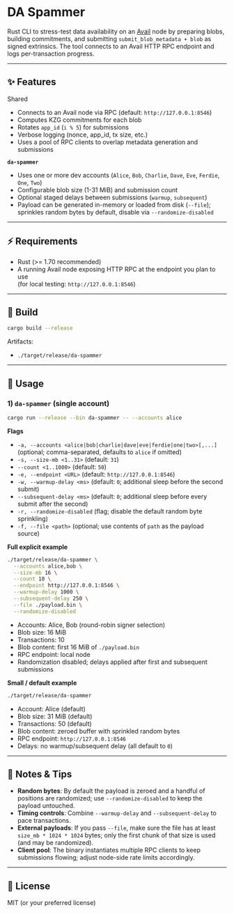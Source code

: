 # DA Spammer

Rust CLI to stress-test data availability on an [Avail](https://www.availproject.org/) node by preparing blobs, building commitments, and submitting `submit_blob_metadata + blob` as signed extrinsics. The tool connects to an Avail HTTP RPC endpoint and logs per-transaction progress.

---

## ✨ Features

Shared
- Connects to an Avail node via RPC (default: `http://127.0.0.1:8546`)
- Computes KZG commitments for each blob
- Rotates `app_id` (`i % 5`) for submissions
- Verbose logging (nonce, app_id, tx size, etc.)
- Uses a pool of RPC clients to overlap metadata generation and submissions

**`da-spammer`**
- Uses one or more dev accounts (`Alice`, `Bob`, `Charlie`, `Dave`, `Eve`, `Ferdie`, `One`, `Two`)
- Configurable blob size (1-31 MiB) and submission count
- Optional staged delays between submissions (`warmup`, `subsequent`)
- Payload can be generated in-memory or loaded from disk (`--file`); sprinkles random bytes by default, disable via `--randomize-disabled`
---

## ⚡ Requirements

- Rust (>= 1.70 recommended)
- A running Avail node exposing HTTP RPC at the endpoint you plan to use  
  (for local testing: `http://127.0.0.1:8546`)

---

## 🔧 Build

```bash
cargo build --release
```
Artifacts:
- `./target/release/da-spammer`

---

## 🚀 Usage

### 1) `da-spammer` (single account)
```bash
cargo run --release --bin da-spammer -- --accounts alice
```

**Flags**
- `-a, --accounts <alice|bob|charlie|dave|eve|ferdie|one|two>[,...]`  (optional; comma-separated, defaults to `alice` if omitted)
- `-s, --size-mb <1..31>`  (default: `31`)
- `--count <1..1000>`  (default: `50`)
- `-e, --endpoint <URL>`   (default: `http://127.0.0.1:8546`)
- `-w, --warmup-delay <ms>`      (default: `0`; additional sleep before the second submit)
- `--subsequent-delay <ms>`  (default: `0`; additional sleep before every submit after the second)
- `-r, --randomize-disabled` (flag; disable the default random byte sprinkling)
- `-f, --file <path>`      (optional; use contents of `path` as the payload source)

**Full explicit example**
```bash
./target/release/da-spammer \
  --accounts alice,bob \
  --size-mb 16 \
  --count 10 \
  --endpoint http://127.0.0.1:8546 \
  --warmup-delay 1000 \
  --subsequent-delay 250 \
  --file ./payload.bin \
  --randomize-disabled
```
- Accounts: Alice, Bob (round-robin signer selection)
- Blob size: 16 MiB
- Transactions: 10
- Blob content: first 16 MiB of `./payload.bin`
- RPC endpoint: local node
- Randomization disabled; delays applied after first and subsequent submissions

**Small / default example**
```bash
./target/release/da-spammer
```
- Account: Alice (default)
- Blob size: 31 MiB (default)
- Transactions: 50 (default)
- Blob content: zeroed buffer with sprinkled random bytes
- RPC endpoint: `http://127.0.0.1:8546`
- Delays: no warmup/subsequent delay (all default to `0`)

---

## 📝 Notes & Tips

- **Random bytes**: By default the payload is zeroed and a handful of positions are randomized; use `--randomize-disabled` to keep the payload untouched.
- **Timing controls**: Combine `--warmup-delay` and `--subsequent-delay` to pace transactions.
- **External payloads**: If you pass `--file`, make sure the file has at least `size_mb * 1024 * 1024` bytes; only the first chunk of that size is used (and may be randomized).
- **Client pool**: The binary instantiates multiple RPC clients to keep submissions flowing; adjust node-side rate limits accordingly.

---

## 📜 License

MIT (or your preferred license)
